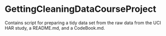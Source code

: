 GettingCleaningDataCourseProject
================================

Contains script for preparing a tidy data set from the raw data from the UCI HAR study, a README.md, and a CodeBook.md.
